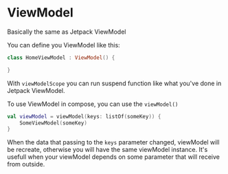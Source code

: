 # ViewModel

Basically the same as Jetpack ViewModel

You can define you ViewModel like this:
```kotlin
class HomeViewModel : ViewModel() {

}
```
With `viewModelScope` you can run suspend function like what you've done in Jetpack ViewModel.

To use ViewModel in compose, you can use the `viewModel()`
```kotlin
val viewModel = viewModel(keys: listOf(someKey)) {
    SomeViewModel(someKey)
}
```
When the data that passing to the `keys` parameter changed, viewModel will be recreate, otherwise you will have the same viewModel instance. It's usefull when your viewModel depends on some parameter that will receive from outside.
